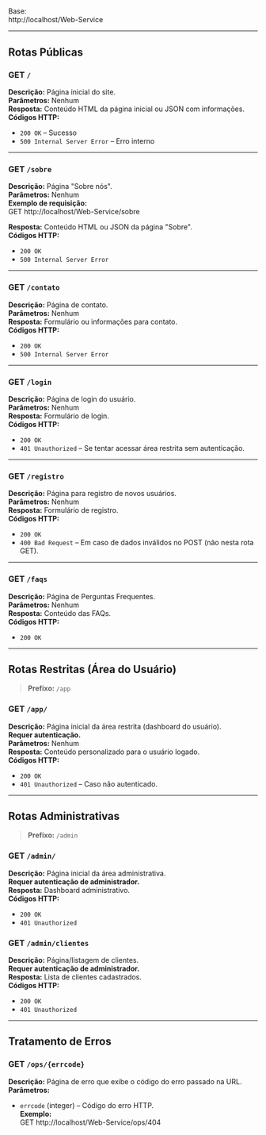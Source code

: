 #####

Base:  
http://localhost/Web-Service

---

## Rotas Públicas

### GET `/`  
**Descrição:** Página inicial do site.  
**Parâmetros:** Nenhum  
**Resposta:** Conteúdo HTML da página inicial ou JSON com informações.  
**Códigos HTTP:**  
- `200 OK` – Sucesso  
- `500 Internal Server Error` – Erro interno

---

### GET `/sobre`  
**Descrição:** Página "Sobre nós".  
**Parâmetros:** Nenhum  
**Exemplo de requisição:**  
GET http://localhost/Web-Service/sobre

**Resposta:** Conteúdo HTML ou JSON da página "Sobre".  
**Códigos HTTP:**  
- `200 OK`  
- `500 Internal Server Error`

---

### GET `/contato`  
**Descrição:** Página de contato.  
**Parâmetros:** Nenhum  
**Resposta:** Formulário ou informações para contato.  
**Códigos HTTP:**  
- `200 OK`  
- `500 Internal Server Error`

---

### GET `/login`  
**Descrição:** Página de login do usuário.  
**Parâmetros:** Nenhum  
**Resposta:** Formulário de login.  
**Códigos HTTP:**  
- `200 OK`  
- `401 Unauthorized` – Se tentar acessar área restrita sem autenticação.

---

### GET `/registro`  
**Descrição:** Página para registro de novos usuários.  
**Parâmetros:** Nenhum  
**Resposta:** Formulário de registro.  
**Códigos HTTP:**  
- `200 OK`  
- `400 Bad Request` – Em caso de dados inválidos no POST (não nesta rota GET).

---

### GET `/faqs`  
**Descrição:** Página de Perguntas Frequentes.  
**Parâmetros:** Nenhum  
**Resposta:** Conteúdo das FAQs.  
**Códigos HTTP:**  
- `200 OK`

---

## Rotas Restritas (Área do Usuário)

> **Prefixo:** `/app`

### GET `/app/`  
**Descrição:** Página inicial da área restrita (dashboard do usuário).  
**Requer autenticação.**  
**Parâmetros:** Nenhum  
**Resposta:** Conteúdo personalizado para o usuário logado.  
**Códigos HTTP:**  
- `200 OK`  
- `401 Unauthorized` – Caso não autenticado.

---

## Rotas Administrativas

> **Prefixo:** `/admin`

### GET `/admin/`  
**Descrição:** Página inicial da área administrativa.  
**Requer autenticação de administrador.**  
**Resposta:** Dashboard administrativo.  
**Códigos HTTP:**  
- `200 OK`  
- `401 Unauthorized`

### GET `/admin/clientes`  
**Descrição:** Página/listagem de clientes.  
**Requer autenticação de administrador.**  
**Resposta:** Lista de clientes cadastrados.  
**Códigos HTTP:**  
- `200 OK`  
- `401 Unauthorized`

---

## Tratamento de Erros

### GET `/ops/{errcode}`  
**Descrição:** Página de erro que exibe o código do erro passado na URL.  
**Parâmetros:**  
- `errcode` (integer) – Código do erro HTTP.  
**Exemplo:**  
GET http://localhost/Web-Service/ops/404
